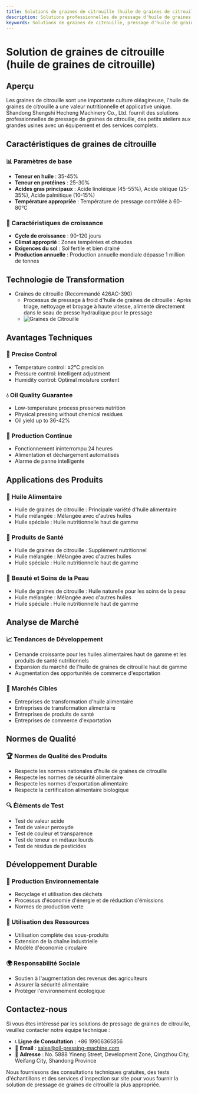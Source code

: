 ```yaml
---
title: Solutions de graines de citrouille (huile de graines de citrouille) - Shandong Shengshi Hecheng Machinery Co., Ltd.
description: Solutions professionnelles de pressage d'huile de graines de citrouille, fournissant des équipements et services techniques de transformation d'huile de graines de citrouille, teneur en huile 35-45%, utilisant le processus de pressage à froid pour mettre en valeur la valeur nutritionnelle, répondant aux besoins différents des petits ateliers aux grandes usines.
keywords: Solutions de graines de citrouille, pressage d'huile de graines de citrouille, équipement de transformation de graines de citrouille, ligne de production d'huile de graines de citrouille, processus de pressage à froid de graines de citrouille, presse à huile de graines de citrouille, extraction d'huile de graines de citrouille, transformation de graines oléagineuses de graines de citrouille, équipement de pressage d'huile de graines de citrouille, équipement de production d'huile de graines de citrouille, usine de transformation d'huile de graines de citrouille
---
```


# Solution de graines de citrouille (huile de graines de citrouille)

## Aperçu

Les graines de citrouille sont une importante culture oléagineuse, l'huile de graines de citrouille a une valeur nutritionnelle et applicative unique. Shandong Shengshi Hecheng Machinery Co., Ltd. fournit des solutions professionnelles de pressage de graines de citrouille, des petits ateliers aux grandes usines avec un équipement et des services complets.

## Caractéristiques de graines de citrouille

### 📊 Paramètres de base
- **Teneur en huile** : 35-45%
- **Teneur en protéines** : 25-30%
- **Acides gras principaux** : Acide linoléique (45-55%), Acide oléique (25-35%), Acide palmitique (10-15%)
- **Température appropriée** : Température de pressage contrôlée à 60-80℃

### 🌱 Caractéristiques de croissance
- **Cycle de croissance** : 90-120 jours
- **Climat approprié** : Zones tempérées et chaudes
- **Exigences du sol** : Sol fertile et bien drainé
- **Production annuelle** : Production annuelle mondiale dépasse 1 million de tonnes

## Technologie de Transformation

+ Graines de citrouille (Recommandé 426AC-390)
     + Processus de pressage à froid d'huile de graines de citrouille : Après triage, nettoyage et broyage à haute vitesse, alimenté directement dans le seau de presse hydraulique pour le pressage
     + ![Graines de Citrouille](/images/南瓜籽冷榨工艺概览_An%20Overview%20of%20the%20Cold%20Pressage%20Process%20of%20Pumpkin%20Seeds.png)

## Avantages Techniques

### 🎯 Precise Control
- Temperature control: ±2℃ precision
- Pressure control: Intelligent adjustment
- Humidity control: Optimal moisture content

### 💧 Oil Quality Guarantee
- Low-temperature process preserves nutrition
- Physical pressing without chemical residues
- Oil yield up to 36-42%

### 🔄 Production Continue
- Fonctionnement ininterrompu 24 heures
- Alimentation et déchargement automatisés
- Alarme de panne intelligente

## Applications des Produits

### 🍳 Huile Alimentaire
- Huile de graines de citrouille : Principale variété d'huile alimentaire
- Huile mélangée : Mélangée avec d'autres huiles
- Huile spéciale : Huile nutritionnelle haut de gamme

### 💊 Produits de Santé
- Huile de graines de citrouille : Supplément nutritionnel
- Huile mélangée : Mélangée avec d'autres huiles
- Huile spéciale : Huile nutritionnelle haut de gamme

### 💄 Beauté et Soins de la Peau
- Huile de graines de citrouille : Huile naturelle pour les soins de la peau
- Huile mélangée : Mélangée avec d'autres huiles
- Huile spéciale : Huile nutritionnelle haut de gamme

## Analyse de Marché

### 📈 Tendances de Développement
- Demande croissante pour les huiles alimentaires haut de gamme et les produits de santé nutritionnels
- Expansion du marché de l'huile de graines de citrouille haut de gamme
- Augmentation des opportunités de commerce d'exportation

### 🎯 Marchés Cibles
- Entreprises de transformation d'huile alimentaire
- Entreprises de transformation alimentaire
- Entreprises de produits de santé
- Entreprises de commerce d'exportation

## Normes de Qualité

### 🏆 Normes de Qualité des Produits
- Respecte les normes nationales d'huile de graines de citrouille
- Respecte les normes de sécurité alimentaire
- Respecte les normes d'exportation alimentaire
- Respecte la certification alimentaire biologique

### 🔍 Éléments de Test
- Test de valeur acide
- Test de valeur peroxyde
- Test de couleur et transparence
- Test de teneur en métaux lourds
- Test de résidus de pesticides

## Développement Durable

### 🌱 Production Environnementale
- Recyclage et utilisation des déchets
- Processus d'économie d'énergie et de réduction d'émissions
- Normes de production verte

### 🔄 Utilisation des Ressources
- Utilisation complète des sous-produits
- Extension de la chaîne industrielle
- Modèle d'économie circulaire

### 🌍 Responsabilité Sociale
- Soutien à l'augmentation des revenus des agriculteurs
- Assurer la sécurité alimentaire
- Protéger l'environnement écologique

## Contactez-nous

Si vous êtes intéressé par les solutions de pressage de graines de citrouille, veuillez contacter notre équipe technique :

- 📞 **Ligne de Consultation** : +86 19906365856
- 📧 **Email** : sales@oil-pressing-machine.com
- 📍 **Adresse** : No. 5888 Yineng Street, Development Zone, Qingzhou City, Weifang City, Shandong Province

Nous fournissons des consultations techniques gratuites, des tests d'échantillons et des services d'inspection sur site pour vous fournir la solution de pressage de graines de citrouille la plus appropriée.